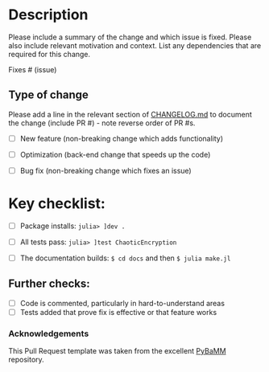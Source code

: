 # Description

Please include a summary of the change and which issue is fixed. Please also include relevant motivation and context. List any dependencies that are required for this change.

Fixes # (issue)

## Type of change

Please add a line in the relevant section of [CHANGELOG.md](https://github.com/Saransh-cpp/ChaoticEncryption.jl/blob/v0.1.0/CHANGELOG.md) to document the change (include PR #) - note reverse order of PR #s.

- [ ] New feature (non-breaking change which adds functionality)
- [ ] Optimization (back-end change that speeds up the code)
- [ ] Bug fix (non-breaking change which fixes an issue)


# Key checklist:

- [ ] Package installs: `julia> ]dev .`
- [ ] All tests pass: `julia> ]test ChaoticEncryption`
- [ ] The documentation builds: `$ cd docs` and then `$ julia make.jl`


## Further checks:

- [ ] Code is commented, particularly in hard-to-understand areas
- [ ] Tests added that prove fix is effective or that feature works

### Acknowledgements
This Pull Request template was taken from the excellent [PyBaMM](https://github.com/pybamm-team/PyBaMM) repository.
